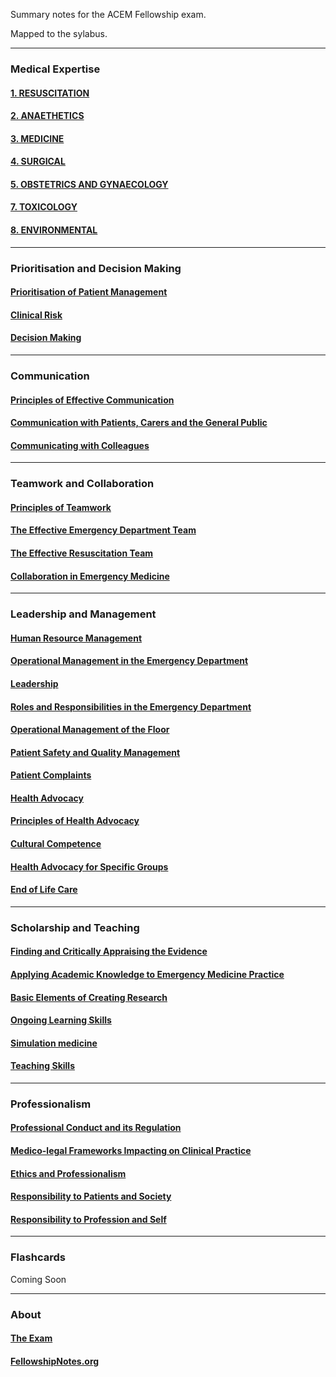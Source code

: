 
Summary notes for the ACEM Fellowship exam. 

Mapped to the sylabus. 

----

### Medical Expertise

#### [1. RESUSCITATION](https://fellowshipnotes.org/Resuscitation)
#### [2. ANAETHETICS](https://fellowshipnotes.org/Anaethetics)
#### [3. MEDICINE](https://fellowshipnotes.org/Medicine)
#### [4. SURGICAL](https://fellowshipnotes.org/Surgery) 
#### [5. OBSTETRICS AND GYNAECOLOGY](https://fellowshipnotes.org/Obstetrics_and_Gynaecology)
#### [7. TOXICOLOGY](https://fellowshipnotes.org/Toxicology)
#### [8. ENVIRONMENTAL](https://fellowshipnotes.org/Environmental)

----

### Prioritisation and Decision Making

#### [Prioritisation of Patient Management]()
#### [Clinical Risk]() 
#### [Decision Making]()

----

### Communication

#### [Principles of Effective Communication]()
#### [Communication with Patients, Carers and the General Public]()
#### [Communicating with Colleagues]()

----

### Teamwork and Collaboration

#### [Principles of Teamwork]()
#### [The Effective Emergency Department Team]()
#### [The Effective Resuscitation Team]()
#### [Collaboration in Emergency Medicine]()

----

### Leadership and Management

#### [Human Resource Management]()
#### [Operational Management in the Emergency Department]()
#### [Leadership]()
#### [Roles and Responsibilities in the Emergency Department]()
#### [Operational Management of the Floor]()
#### [Patient Safety and Quality Management]()
#### [Patient Complaints]()
#### [Health Advocacy]()
#### [Principles of Health Advocacy]() 
#### [Cultural Competence]()
#### [Health Advocacy for Specific Groups]()
#### [End of Life Care]()

----

### Scholarship and Teaching

#### [Finding and Critically Appraising the Evidence]() 
#### [Applying Academic Knowledge to Emergency Medicine Practice]()
#### [Basic Elements of Creating Research]()
#### [Ongoing Learning Skills]()
#### [Simulation medicine]()
#### [Teaching Skills]()

----

### Professionalism

#### [Professional Conduct and its Regulation]()
#### [Medico-legal Frameworks Impacting on Clinical Practice]()
#### [Ethics and Professionalism]() 
#### [Responsibility to Patients and Society]() 
#### [Responsibility to Profession and Self]()
----

### Flashcards

Coming Soon

----

### About

#### [The Exam]()

#### [FellowshipNotes.org](https://fellowshipnotes.org/about)

